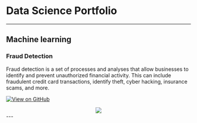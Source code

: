 # Data Science Portfolio
---
## Machine learning

### Fraud Detection

Fraud detection is a set of processes and analyses that allow businesses to identify and prevent unauthorized financial activity. This can include fraudulent credit card transactions, identify theft, cyber hacking, insurance scams, and more.

[![View on GitHub](https://img.shields.io/badge/GitHub-View_on_GitHub-blue?logo=GitHub)](https://github.com/vinayofficial)

<center><img src="https://welldoneby.com/blog/wp-content/uploads/2020/05/frauddetection.png"/></center>
---



